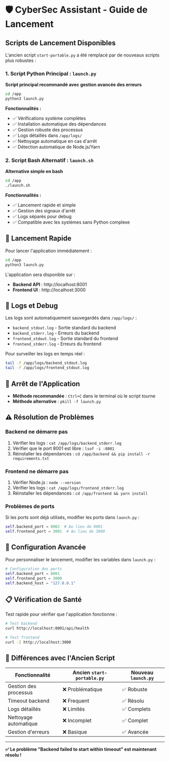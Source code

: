# 🛡️ CyberSec Assistant - Guide de Lancement

## Scripts de Lancement Disponibles

L'ancien script `start-portable.py` a été remplacé par de nouveaux scripts plus robustes :

### 1. Script Python Principal : `launch.py`
**Script principal recommandé avec gestion avancée des erreurs**

```bash
cd /app
python3 launch.py
```

**Fonctionnalités :**
- ✅ Vérifications système complètes
- ✅ Installation automatique des dépendances
- ✅ Gestion robuste des processus
- ✅ Logs détaillés dans `/app/logs/`
- ✅ Nettoyage automatique en cas d'arrêt
- ✅ Détection automatique de Node.js/Yarn

### 2. Script Bash Alternatif : `launch.sh`
**Alternative simple en bash**

```bash
cd /app
./launch.sh
```

**Fonctionnalités :**
- ✅ Lancement rapide et simple
- ✅ Gestion des signaux d'arrêt
- ✅ Logs séparés pour debug
- ✅ Compatible avec les systèmes sans Python complexe

## 🚀 Lancement Rapide

Pour lancer l'application immédiatement :

```bash
cd /app
python3 launch.py
```

L'application sera disponible sur :
- **Backend API** : http://localhost:8001
- **Frontend UI** : http://localhost:3000

## 📝 Logs et Debug

Les logs sont automatiquement sauvegardés dans `/app/logs/` :

- `backend_stdout.log` - Sortie standard du backend
- `backend_stderr.log` - Erreurs du backend  
- `frontend_stdout.log` - Sortie standard du frontend
- `frontend_stderr.log` - Erreurs du frontend

Pour surveiller les logs en temps réel :
```bash
tail -f /app/logs/backend_stdout.log
tail -f /app/logs/frontend_stdout.log
```

## 🛑 Arrêt de l'Application

- **Méthode recommandée** : `Ctrl+C` dans le terminal où le script tourne
- **Méthode alternative** : `pkill -f launch.py`

## ⚠️ Résolution de Problèmes

### Backend ne démarre pas
1. Vérifier les logs : `cat /app/logs/backend_stderr.log`
2. Vérifier que le port 8001 est libre : `lsof -i :8001`
3. Réinstaller les dépendances : `cd /app/backend && pip install -r requirements.txt`

### Frontend ne démarre pas
1. Vérifier Node.js : `node --version`
2. Vérifier les logs : `cat /app/logs/frontend_stderr.log`
3. Réinstaller les dépendances : `cd /app/frontend && yarn install`

### Problèmes de ports
Si les ports sont déjà utilisés, modifier les ports dans `launch.py` :
```python
self.backend_port = 8002  # Au lieu de 8001
self.frontend_port = 3001  # Au lieu de 3000
```

## 🔧 Configuration Avancée

Pour personnaliser le lancement, modifier les variables dans `launch.py` :

```python
# Configuration des ports
self.backend_port = 8001
self.frontend_port = 3000
self.backend_host = "127.0.0.1"
```

## 📋 Vérification de Santé

Test rapide pour vérifier que l'application fonctionne :

```bash
# Test backend
curl http://localhost:8001/api/health

# Test frontend
curl -I http://localhost:3000
```

## 🎯 Différences avec l'Ancien Script

| Fonctionnalité | Ancien `start-portable.py` | Nouveau `launch.py` |
|----------------|---------------------------|-------------------|
| Gestion des processus | ❌ Problématique | ✅ Robuste |
| Timeout backend | ❌ Frequent | ✅ Résolu |
| Logs détaillés | ❌ Limités | ✅ Complets |
| Nettoyage automatique | ❌ Incomplet | ✅ Complet |
| Gestion d'erreurs | ❌ Basique | ✅ Avancée |

---

**✅ Le problème "Backend failed to start within timeout" est maintenant résolu !**
